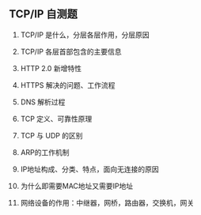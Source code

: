 ## TCP/IP 自测题

1. TCP/IP 是什么，分层各层作用，分层原因

2. TCP/IP 各层首部包含的主要信息

3. HTTP 2.0 新增特性

4. HTTPS 解决的问题、工作流程

5. DNS 解析过程
 
6. TCP 定义、可靠性原理

7. TCP 与 UDP 的区别

8. ARP的工作机制

9. IP地址构成、分类、特点，面向无连接的原因

10. 为什么即需要MAC地址又需要IP地址

11. 网络设备的作用：中继器，网桥，路由器，交换机，网关